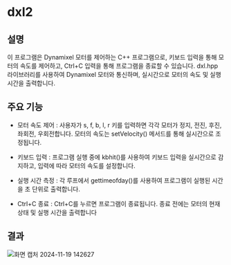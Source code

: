 # dxl2

## 설명

이 프로그램은 Dynamixel 모터를 제어하는 C++ 프로그램으로, 키보드 입력을 통해 모터의 속도를 제어하고, Ctrl+C 입력을 통해 프로그램을 종료할 수 있습니다. dxl.hpp 라이브러리를 사용하여 Dynamixel 모터와 통신하며, 실시간으로 모터의 속도 및 실행 시간을 출력합니다.

## 주요 기능

- 모터 속도 제어 :
  사용자가 s, f, b, l, r 키를 입력하면 각각 모터가 정지, 전진, 후진, 좌회전, 우회전합니다.
  모터의 속도는 setVelocity() 메서드를 통해 실시간으로 조정됩니다.
  
- 키보드 입력 :
  프로그램 실행 중에 kbhit()를 사용하여 키보드 입력을 실시간으로 감지하고, 입력에 따라 모터의 속도를 설정합니다.
  
- 실행 시간 측정 :
  각 루프에서 gettimeofday()를 사용하여 프로그램이 실행된 시간을 초 단위로 출력합니다.
  
- Ctrl+C 종료 :
  Ctrl+C를 누르면 프로그램이 종료됩니다. 종료 전에는 모터의 현재 상태 및 실행 시간을 출력합니다

## 결과


![화면 캡처 2024-11-19 142627](https://github.com/user-attachments/assets/34aa38d4-03e2-4205-a941-e73161703c44)
